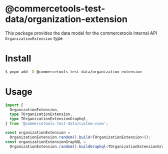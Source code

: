 # @commercetools-test-data/organization-extension

This package provides the data model for the commercetools internal API `OrganizationExtension` type

# Install

```bash
$ pnpm add -D @commercetools-test-data/organization-extension
```

# Usage

```ts
import {
  OrganizationExtension,
  type TOrganizationExtension,
  type TOrganizationExtensionGraphql,
} from '@commercetools-test-data/custom-view';

const organizationExtension =
  OrganizationExtension.random().build<TOrganizationExtension>();
const organizationExtensionGraphQL =
  OrganizationExtension.random().buildGraphql<TOrganizationExtensionGraphql>();
```
